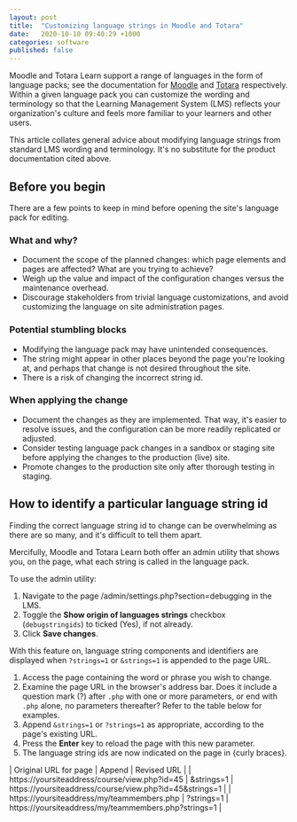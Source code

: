 ```yaml
---
layout: post
title:  "Customizing language strings in Moodle and Totara"
date:   2020-10-10 09:40:29 +1000
categories: software
published: false
---
```


Moodle and Totara Learn support a range of languages in the form of language packs; see the documentation for [Moodle](https://docs.moodle.org/35/en/Language_settings) and [Totara](https://help.totaralearning.com/display/TL12/Site+Languages) respectively. Within a given language pack you can customize the wording and terminology so that the Learning Management System (LMS) reflects your organization's culture and feels more familiar to your learners and other users.

This article collates general advice about modifying language strings from standard LMS wording and terminology. It's no substitute for the product documentation cited above.

## Before you begin

There are a few points to keep in mind before opening the site's language pack for editing.

### What and why?

- Document the scope of the planned changes: which page elements and pages are affected? What are you trying to achieve?
- Weigh up the value and impact of the configuration changes versus the maintenance overhead.
- Discourage stakeholders from trivial language customizations, and avoid customizing the language on site administration pages.

### Potential stumbling blocks

- Modifying the language pack may have unintended consequences.
- The string might appear in other places beyond the page you're looking at, and perhaps that change is not desired throughout the site.
- There is a risk of changing the incorrect string id.

### When applying the change

- Document the changes as they are implemented. That way, it's easier to resolve issues, and the configuration can be more readily replicated or adjusted.
- Consider testing language pack changes in a sandbox or staging site before applying the changes to the production (live) site.
- Promote changes to the production site only after thorough testing in staging.

## How to identify a particular language string id

Finding the correct language string id to change can be overwhelming as there are so many, and it's difficult to tell them apart.

Mercifully, Moodle and Totara Learn both offer an admin utility that shows you, on the page, what each string is called in the language pack.

To use the admin utility:

1. Navigate to the page /admin/settings.php?section=debugging in the LMS.
2. Toggle the **Show origin of languages strings** checkbox (`debugstringids`) to ticked (Yes), if not already.
3. Click **Save changes**.

With this feature on, language string components and identifiers are displayed when `?strings=1` or `&strings=1` is appended to the page URL.

1. Access the page containing the word or phrase you wish to change.
2. Examine the page URL in the browser's address bar. Does it include a question mark (?) after `.php` with one or more parameters, or end with `.php` alone, no parameters thereafter? Refer to the table below for examples.
3. Append `&strings=1` or `?strings=1` as appropriate, according to the page's existing URL.
4. Press the **Enter** key to reload the page with this new parameter.
5. The language string ids are now indicated on the page in {curly braces}.

| Original URL for page | Append | Revised URL |
| https://yoursiteaddress/course/view.php?id=45 | &strings=1 | https://yoursiteaddress/course/view.php?id=45&strings=1 |
| https://yoursiteaddress/my/teammembers.php | ?strings=1 | https://yoursiteaddress/my/teammembers.php?strings=1 |
